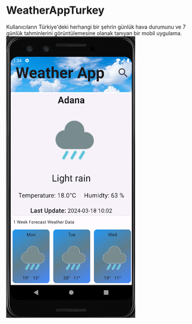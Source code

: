 # WeatherAppTurkey
 Kullanıcıların Türkiye'deki herhangi bir şehrin günlük hava durumunu ve 7 günlük tahminlerini görüntülemesine olanak tanıyan bir mobil uygulama.
![Weather App Uygulama Ekranı](https://github.com/beklevicRidvan/WeatherAppTurkey/blob/main/assets/weatherapp1.png?raw=true)
